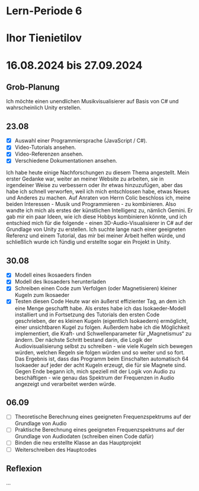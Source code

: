 # Lern-Periode 6
# Ihor Tienietilov
# 16.08.2024 bis 27.09.2024

## Grob-Planung
Ich möchte einen unendlichen Musikvisualisierer auf Basis von C# und wahrscheinlich Unity erstellen. 

## 23.08
- [x] Auswahl einer Programmiersprache (JavaScript / C#).
- [x] Video-Tutorials ansehen.
- [x] Video-Referenzen ansehen.
- [x] Verschiedene Dokumentationen ansehen.

Ich habe heute einige Nachforschungen zu diesem Thema angestellt. Mein erster Gedanke war, weiter an meiner Website zu arbeiten, sie in irgendeiner Weise zu verbessern oder ihr etwas hinzuzufügen, aber das habe ich schnell verworfen, weil ich mich entschlossen habe, etwas Neues und Anderes zu machen. Auf Anraten von Herrn Colic beschloss ich, meine beiden Interessen - Musik und Programmieren - zu kombinieren. Also wandte ich mich als erstes der künstlichen Intelligenz zu, nämlich Gemini. Er gab mir ein paar Ideen, wie ich diese Hobbys kombinieren könnte, und ich entschied mich für die folgende - einen 3D-Audio-Visualisierer in C# auf der Grundlage von Unity zu erstellen. Ich suchte lange nach einer geeigneten Referenz und einem Tutorial, das mir bei meiner Arbeit helfen würde, und schließlich wurde ich fündig und erstellte sogar ein Projekt in Unity.

## 30.08
- [x] Modell eines Ikosaeders finden
- [x] Modell des Ikosaeders herunterladen
- [x] Schreiben einen Code zum Verfolgen (oder Magnetisieren) kleiner Kugeln zum Ikosaeder
- [x] Testen diesen Code
Heute war ein äußerst effizienter Tag, an dem ich eine Menge geschafft habe. Als erstes habe ich das Isokaeder-Modell installiert und in Fortsetzung des Tutorials den ersten Code geschrieben, der es kleinen Kugeln (eigentlich Isokaedern) ermöglicht, einer unsichtbaren Kugel zu folgen. Außerdem habe ich die Möglichkeit implementiert, die Kraft- und Schwellenparameter für „Magnetismus“ zu ändern.
Der nächste Schritt bestand darin, die Logik der Audiovisualisierung selbst zu schreiben - wie viele Kugeln sich bewegen würden, welchen Regeln sie folgen würden und so weiter und so fort. Das Ergebnis ist, dass das Programm beim Einschalten automatisch 64 Isokaeder auf jeder der acht Kugeln erzeugt, die für sie Magnete sind.
Gegen Ende begann ich, mich speziell mit der Logik von Audio zu beschäftigen - wie genau das Spektrum der Frequenzen in Audio angezeigt und verarbeitet werden würde.

## 06.09
- [ ] Theoretische Berechnung eines geeigneten Frequenzspektrums auf der Grundlage von Audio
- [ ] Praktische Berechnung eines geeigneten Frequenzspektrums auf der Grundlage von Audiodaten (schreiben einen Code dafür)
- [ ] Binden die neu erstellte Klasse an das Hauptprojekt
- [ ] Weiterschreiben des Hauptcodes

## Reflexion

...
